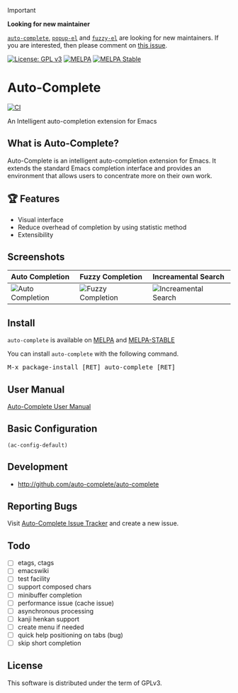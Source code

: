 > [!Important]
>
> **Looking for new maintainer**
> 
> [`auto-complete`](https://github.com/auto-complete/auto-complete),
> [`popup-el`](https://github.com/auto-complete/popup-el) and
> [`fuzzy-el`](https://github.com/auto-complete/fuzzy-el) are looking
> for new maintainers.  If you are interested, then please comment on
> [this issue](https://github.com/auto-complete/auto-complete/issues/509).

[![License: GPL v3](https://img.shields.io/badge/License-GPL%20v3-blue.svg)](https://www.gnu.org/licenses/gpl-3.0)
[![MELPA](https://melpa.org/packages/auto-complete-badge.svg)](https://melpa.org/#/auto-complete)
[![MELPA Stable](https://stable.melpa.org/packages/auto-complete-badge.svg)](https://stable.melpa.org/#/auto-complete)

# Auto-Complete

[![CI](https://github.com/auto-complete/auto-complete/actions/workflows/test.yml/badge.svg)](https://github.com/auto-complete/auto-complete/actions/workflows/test.yml)

An Intelligent auto-completion extension for Emacs

## What is Auto-Complete?

Auto-Complete is an intelligent auto-completion extension for
Emacs. It extends the standard Emacs completion interface and provides
an environment that allows users to concentrate more on their own
work.

## 🏆 Features

* Visual interface
* Reduce overhead of completion by using statistic method
* Extensibility

## Screenshots

| Auto Completion                   | Fuzzy Completion                         | Increamental Search                           |
|:----------------------------------|:-----------------------------------------|:----------------------------------------------|
| ![](doc/ac.png "Auto Completion") | ![](doc/ac-fuzzy.png "Fuzzy Completion") | ![](doc/ac-isearch.png "Increamental Search") |

## Install

`auto-complete` is available on [MELPA](https://melpa.org) and [MELPA-STABLE](https://stable.melpa.org)

You can install `auto-complete` with the following command.

<kbd>M-x package-install [RET] auto-complete [RET]</kbd>

## User Manual

[Auto-Complete User Manual](https://github.com/auto-complete/auto-complete/blob/master/doc/manual.md)

## Basic Configuration

```elisp
(ac-config-default)
```

## Development

* <http://github.com/auto-complete/auto-complete>

## Reporting Bugs

Visit
[Auto-Complete Issue Tracker](https://github.com/auto-complete/auto-complete/issues)
and create a new issue.

## Todo

- [ ] etags, ctags
- [ ] emacswiki
- [ ] test facility
- [ ] support composed chars
- [ ] minibuffer completion
- [ ] performance issue (cache issue)
- [ ] asynchronous processing
- [ ] kanji henkan support
- [ ] create menu if needed
- [ ] quick help positioning on tabs (bug)
- [ ] skip short completion

## License

This software is distributed under the term of GPLv3.
